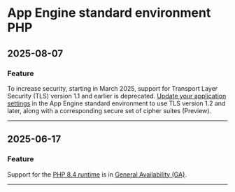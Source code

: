 # App Engine standard environment PHP

## 2025-08-07

### Feature

To increase security, starting in March 2025, support for Transport Layer Security (TLS) version 1.1 and earlier is deprecated. [Update your application settings](https://cloud.google.com/appengine/docs/standard/secure-minimum-tls) in the App Engine standard environment to use TLS version 1.2 and later, along with a corresponding secure set of cipher suites (Preview).

---
## 2025-06-17

### Feature

Support for the [PHP 8.4 runtime](https://cloud.google.com/appengine/docs/standard/php-gen2/runtime) is in [General Availability (GA)](https://cloud.google.com/products/#product-launch-stages).

---

